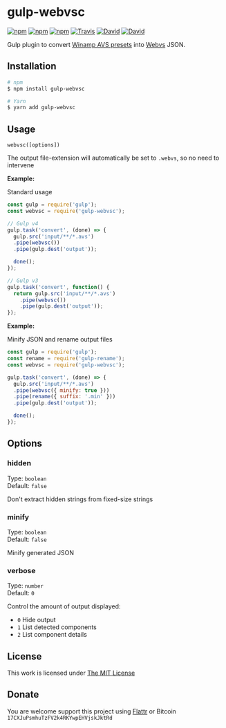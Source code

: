# gulp-webvsc

[![npm](https://img.shields.io/npm/l/gulp-webvsc.svg?style=flat-square)](https://www.npmjs.org/package/gulp-webvsc)
[![npm](https://img.shields.io/npm/v/gulp-webvsc.svg?style=flat-square)](https://www.npmjs.org/package/gulp-webvsc)
[![npm](https://img.shields.io/npm/dm/gulp-webvsc.svg?style=flat-square)](https://www.npmjs.org/package/gulp-webvsc)
[![Travis](https://img.shields.io/travis/idleberg/gulp-webvsc.svg?style=flat-square)](https://travis-ci.org/idleberg/gulp-webvsc)
[![David](https://img.shields.io/david/idleberg/gulp-webvsc.svg?style=flat-square)](https://david-dm.org/idleberg/gulp-webvsc)
[![David](https://img.shields.io/david/dev/idleberg/gulp-webvsc.svg?style=flat-square)](https://david-dm.org/idleberg/gulp-webvsc?type=dev)

Gulp plugin to convert [Winamp AVS presets](https://www.wikiwand.com/en/Advanced_Visualization_Studio) into [Webvs](https://github.com/azeem/webvs) JSON.

## Installation

```sh
# npm
$ npm install gulp-webvsc

# Yarn
$ yarn add gulp-webvsc
```

## Usage

`webvsc([options])`

The output file-extension will automatically be set to `.webvs`, so no need to intervene

**Example:**

Standard usage

```js
const gulp = require('gulp');
const webvsc = require('gulp-webvsc');

// Gulp v4
gulp.task('convert', (done) => {
  gulp.src('input/**/*.avs')
  .pipe(webvsc())
  .pipe(gulp.dest('output'));

  done();
});

// Gulp v3
gulp.task('convert', function() {
  return gulp.src('input/**/*.avs')
    .pipe(webvsc())
    .pipe(gulp.dest('output'));
});
```

**Example:**

Minify JSON and rename output files

```js
const gulp = require('gulp');
const rename = require('gulp-rename');
const webvsc = require('gulp-webvsc');

gulp.task('convert', (done) => {
  gulp.src('input/**/*.avs')
  .pipe(webvsc({ minify: true }))
  .pipe(rename({ suffix: '.min' }))
  .pipe(gulp.dest('output'));

  done();
});
```

## Options

### hidden

Type: `boolean`  
Default: `false`  

Don't extract hidden strings from fixed-size strings

### minify

Type: `boolean`  
Default: `false`  

Minify generated JSON

### verbose

Type: `number`  
Default: `0`  

Control the amount of output displayed:

* `0` Hide output
* `1` List detected components
* `2` List component details

## License

This work is licensed under [The MIT License](https://opensource.org/licenses/MIT)

## Donate

You are welcome support this project using [Flattr](https://flattr.com/submit/auto?user_id=idleberg&url=https://github.com/idleberg/gulp-webvsc) or Bitcoin `17CXJuPsmhuTzFV2k4RKYwpEHVjskJktRd`
